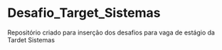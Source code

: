 # Desafio_Target_Sistemas
Repositório criado para inserção dos desafios para vaga de estágio da Tardet Sistemas
